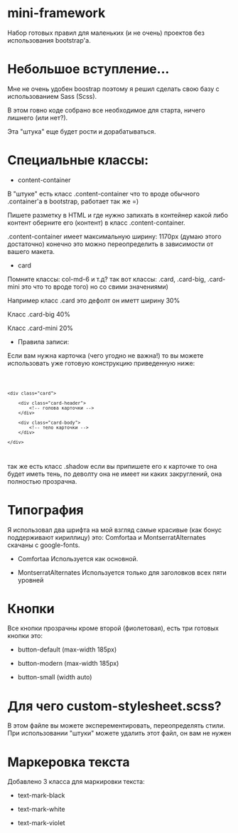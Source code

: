 # mini-framework
Набор готовых правил для маленьких (и не очень) проектов без использования bootstrap'a.

# Небольшое вступление...
Мне не очень удобен boostrap поэтому я решил сделать свою базу с использованием Sass (Scss).

В этом говно коде собрано все необходимое для старта, ничего лишнего (или нет?).

Эта "штука" еще будет рости и дорабатываться.



# Специальные классы:

* content-container

В "штуке" есть класс .content-container что то вроде обычного .container'a в bootstrap, работает так же =)

Пишете разметку в HTML и где нужно запихать в контейнер какой либо контент оберните его (контент) в класс .content-container.

.content-container имеет максимальную ширину: 1170px (думаю этого достаточно) конечно это можно переопределить в зависимости от вашего макета.

* card

Помните классы: col-md-6 и т.д? так вот классы: .card, .card-big, .card-mini это что то вроде того) но со свими значениями)

Например класс .card это дефолт он иметт ширину 30%

Класс .card-big 40%

Класс .card-mini 20%

* Правила записи:

Если вам нужна карточка (чего угодно не важна!) то вы можете использовать уже готовую конструкцию приведенную ниже:


<code>

	<div class="card">

		<div class="card-header">
			<!-- голова карточки -->
		</div>

		<div class="card-body">
			<!-- тело карточки -->
		</div>

	</div>

</code>


так же есть класс .shadow если вы припишете его к карточке то она будет иметь тень, по деволту она не имеет ни каких закруглений, она полностью прозрачна.


# Типография

Я использовал два шрифта на мой взгляд самые красивые (как бонус поддерживают кириллицу) это: Comfortaa и MontserratAlternates скачаны с google-fonts.

* Comfortaa
Используется как основной.

* MontserratAlternates
Используется только для заголовков всех пяти уровней


# Кнопки

Все кнопки прозрачны кроме второй (фиолетовая), есть три готовых кнопки это:

* button-default (max-width 185px)

* button-modern (max-width 185px)

* button-small (width auto)

# Для чего custom-stylesheet.scss?

В этом файле вы можете эксперементировать, переопределять стили. При использовании "штуки" можете удалить этот файл, он вам не нужен

# Маркеровка текста

Добавлено 3 класса для маркировки текста:

* text-mark-black

* text-mark-white

* text-mark-violet
